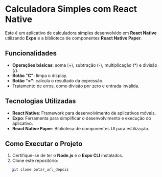 # Calculadora Simples com React Native

Este é um aplicativo de calculadora simples desenvolvido em **React Native** utilizando **Expo** e a biblioteca de componentes **React Native Paper**.

## Funcionalidades

- **Operações básicas**: soma (+), subtração (-), multiplicação (*) e divisão (/).
- **Botão "C"**: limpa o display.
- **Botão "="**: calcula o resultado da expressão.
- Tratamento de erros, como divisão por zero e entrada inválida.

## Tecnologias Utilizadas

- **React Native**: Framework para desenvolvimento de aplicativos móveis.
- **Expo**: Ferramenta para simplificar o desenvolvimento e execução do aplicativo.
- **React Native Paper**: Biblioteca de componentes UI para estilização.

## Como Executar o Projeto

1. Certifique-se de ter o **Node.js** e o **Expo CLI** instalados.
2. Clone este repositório:
```bash
   git clone botar_url_depois